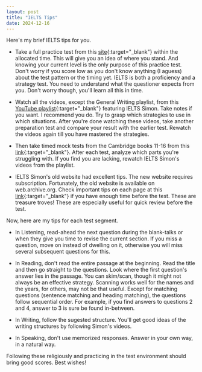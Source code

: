```yaml
---
layout: post
title: "IELTS Tips"
date: 2024-12-16
---
```


Here's my brief IELTS tips for you.

* Take a full practice test from this [site](https://ieltsonlinetests.com/){:target="_blank"} within the allocated time. This will give you an idea of where you stand. And knowing your current level is the only purpose of this practice test. Don't worry if you score low as you don't know anything (I aguess) about the test pattern or the timing yet. IELTS is both a proficiency and a strategy test. You need to understand what the questioner expects from you. Don't worry though, you'll learn all this in time.

* Watch all the videos, except the General Writing playlist, from this [YouTube playlist](https://www.youtube.com/@IeltsSimon9/playlists){:target="_blank"} featuring IELTS Simon. Take notes if you want. I recommend you do. Try to grasp which strategies to use in which situations. After you're done watching these videos, take another preparation test and compare your result with the earlier test. Rewatch the videos again till you have mastered the strategies.

* Then take timed mock tests from the Cambridge books 11-16 from this [link](https://banglayielts.com/courses/academic/){:target="_blank"}. After each test, analyze which parts you're struggling with. If you find you are lacking, rewatch IELTS Simon's videos from the playlist.

* IELTS Simon's old website had excellent tips. The new website requires subscription. Fortunately, the old website is available on web.archive.org. Check important tips on each page at this [link](https://web.archive.org/web/20230224102046/https://www.ielts-simon.com/ielts-help-and-english-pr/students-questions/){:target="_blank"} if you have enough time before the test. These are treasure troves! These are especially useful for quick review before the test.

Now, here are my tips for each test segment.

* In Listening, read-ahead the next question during the blank-talks or when they give you time to revise the current section. If you miss a question, move on instead of dwelling on it, otherwise you will miss several subsequent questions for this.

* In Reading, don't read the entire passage at the beginning. Read the title and then go straight to the questions. Look where the first question's answer lies in the passage. You can skim/scan, though it might not always be an effective strategy. Scanning works well for the names and the years, for others, may not be that useful. Except for matching questions (sentence matching and heading matching), the questions follow sequential order. For example, if you find answers to questions 2 and 4, answer to 3 is sure be found in-between.

* In Writing, follow the sugested structure. You'll get good ideas of the writing structures by following Simon's videos.

* In Speaking, don't use memorized responses. Answer in your own way, in a natural way.

Following these religiously and practicing in the test environment should bring good scores. Best wishes!